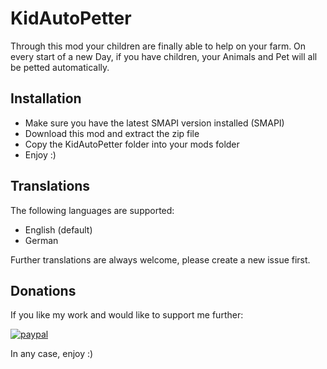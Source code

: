 # KidAutoPetter

Through this mod your children are finally able to help on your farm.
On every start of a new Day, if you have children, your Animals and Pet will all be petted automatically.

## Installation

 - Make sure you have the latest SMAPI version installed (SMAPI)
 - Download this mod and extract the zip file
 - Copy the KidAutoPetter folder into your mods folder
 - Enjoy :)

## Translations
The following languages are supported:
 - English (default)
 - German

Further translations are always welcome, please create a new issue first.

## Donations
If you like my work and would like to support me further:

[![paypal](https://www.paypalobjects.com/en_US/DK/i/btn/btn_donateCC_LG.gif)](https://www.paypal.com/donate/?hosted_button_id=K5KVUTX6HJHXU)

In any case, enjoy :)

